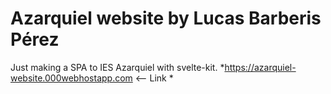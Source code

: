 # Azarquiel website by Lucas Barberis Pérez

Just making a SPA to IES Azarquiel with svelte-kit.
*https://azarquiel-website.000webhostapp.com <-- Link *

